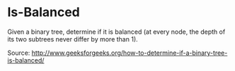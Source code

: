 Is-Balanced
==================

Given a binary tree, determine if it is balanced (at every node, the depth of
its two subtrees never differ by more than 1).

Source: http://www.geeksforgeeks.org/how-to-determine-if-a-binary-tree-is-balanced/